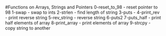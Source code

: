 #Functions on Arrays, Strings and Pointers
0-reset_to_98 - reset pointer to 98
1-swap - swap to ints
2-strlen - find length of string
3-puts -
4-print_rev - print reverse string
5-rev_string - reverse string
6-puts2
7-puts_half - print half elements of array
8-print_array - print elements of array
9-strcpy - copy string to another
